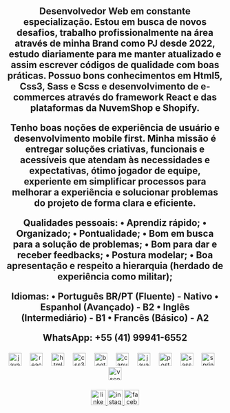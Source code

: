 <h2 align="center">Desenvolvedor Web em constante especialização. Estou em busca de novos desafios, trabalho profissionalmente na área através de minha Brand como PJ desde 2022, estudo diariamente para me manter atualizado e assim escrever códigos de qualidade com boas práticas. Possuo bons conhecimentos em Html5, Css3, Sass e Scss e desenvolvimento de e-commerces através do framework React e das plataformas da NuvemShop e Shopify. 

Tenho boas noções de experiência de usuário e desenvolvimento mobile first. Minha missão é entregar soluções criativas, funcionais e acessíveis que atendam às necessidades e expectativas, ótimo jogador de equipe, experiente em simplificar processos para melhorar a experiência e solucionar problemas do projeto de forma clara e eficiente.

Qualidades pessoais:
• Aprendiz rápido;
• Organizado;
• Pontualidade;
• Bom em busca para a solução de problemas;
• Bom para dar e receber feedbacks;
• Postura modelar;
• Boa apresentação e respeito a hierarquia (herdado de experiência como militar);

Idiomas:
• Português BR/PT (Fluente) - Nativo 
• Espanhol (Avançado) - B2
• Inglês (Intermediário) - B1
• Francês (Básico) - A2

WhatsApp:
+55 (41) 99941-6552</h2>

###

<div align="center">
  <img src="https://cdn.jsdelivr.net/gh/devicons/devicon/icons/javascript/javascript-original.svg" height="30" alt="javascript logo"  />
  <img width="12" />
  <img src="https://cdn.jsdelivr.net/gh/devicons/devicon/icons/react/react-original.svg" height="30" alt="react logo"  />
  <img width="12" />
  <img src="https://cdn.jsdelivr.net/gh/devicons/devicon/icons/html5/html5-original.svg" height="30" alt="html5 logo"  />
  <img width="12" />
  <img src="https://cdn.jsdelivr.net/gh/devicons/devicon/icons/css3/css3-original.svg" height="30" alt="css3 logo"  />
  <img width="12" />
  <img src="https://cdn.jsdelivr.net/gh/devicons/devicon/icons/bootstrap/bootstrap-original.svg" height="30" alt="bootstrap logo"  />
  <img width="12" />
  <img src="https://cdn.jsdelivr.net/gh/devicons/devicon/icons/canva/canva-original.svg" height="30" alt="canva logo"  />
  <img width="12" />
  <img src="https://cdn.jsdelivr.net/gh/devicons/devicon/icons/java/java-original.svg" height="30" alt="java logo"  />
  <img width="12" />
  <img src="https://cdn.jsdelivr.net/gh/devicons/devicon/icons/postgresql/postgresql-original.svg" height="30" alt="postgresql logo"  />
  <img width="12" />
  <img src="https://cdn.jsdelivr.net/gh/devicons/devicon/icons/sass/sass-original.svg" height="30" alt="sass logo"  />
  <img width="12" />
  <img src="https://cdn.jsdelivr.net/gh/devicons/devicon/icons/spring/spring-original.svg" height="30" alt="spring logo"  />
  <img width="12" />
  <img src="https://cdn.jsdelivr.net/gh/devicons/devicon/icons/vscode/vscode-original.svg" height="30" alt="vscode logo"  />
</div>

###

<div align="center">
  <a href="https://www.linkedin.com/in/fernandoantonioazevedo/" target="_blank">
    <img src="https://img.shields.io/static/v1?message=LinkedIn&logo=linkedin&label=&color=0077B5&logoColor=white&labelColor=&style=for-the-badge" height="35" alt="linkedin logo"  />
  </a>
  <a href="https://instagram.com/dev_fernandoazevedo" target="_blank">
    <img src="https://img.shields.io/static/v1?message=Instagram&logo=instagram&label=&color=E4405F&logoColor=white&labelColor=&style=for-the-badge" height="35" alt="instagram logo"  />
  </a>
  <a href="https://www.facebook.com/FernandoAzevedoBera" target="_blank">
    <img src="https://img.shields.io/static/v1?message=Facebook&logo=facebook&label=&color=1877F2&logoColor=white&labelColor=&style=for-the-badge" height="35" alt="facebook logo"  />
  </a>
</div>

###
